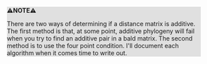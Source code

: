 <div style="margin:2em; background-color: #e0e0e0;">

<strong>⚠️NOTE️️️⚠️</strong>

There are two ways of determining if a distance matrix is additive. The first method is that, at some point, additive phylogeny will fail when you try to find an additive pair in a bald matrix. The second method is to use the four point condition. I'll document each algorithm when it comes time to write out.
</div>

